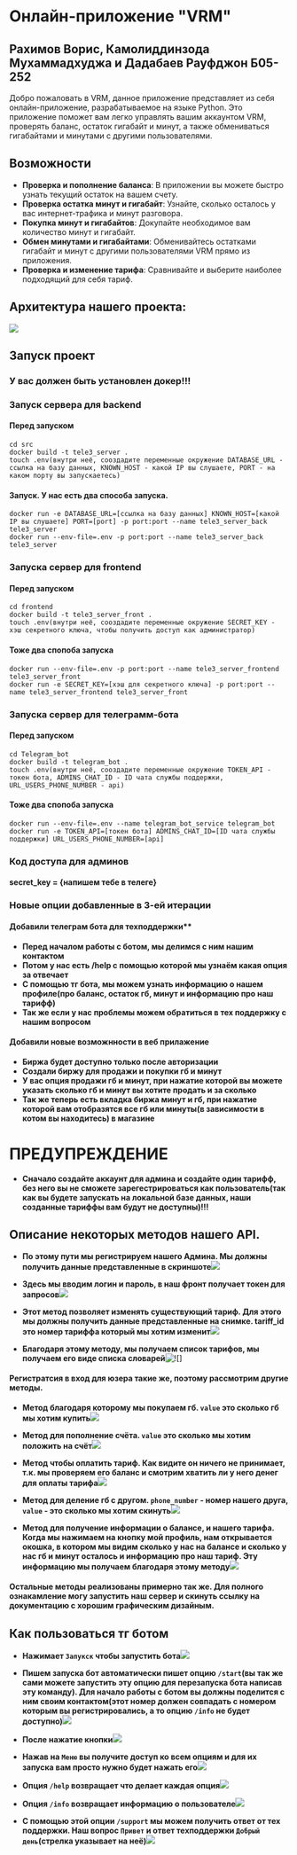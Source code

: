 # Онлайн-приложение "VRM"
## Рахимов Ворис, Камолиддинзода Мухаммадхуджа и Дадабаев Рауфджон Б05-252
Добро пожаловать в VRM, данное приложение представляет из себя онлайн-приложение, разрабатываемое на языке Python.
Это приложение поможет вам легко управлять вашим аккаунтом VRM, проверять баланс, остаток гигабайт и минут, а также обмениваться гигабайтами и минутами с другими пользователями.
## Возможности
- **Проверка и пополнение баланса**: В приложении вы можете быстро узнать текущий остаток на вашем счету.
- **Проверка остатка минут и гигабайт**: Узнайте, сколько осталось у вас интернет-трафика и минут разговора.
- **Покупка минут и гигабайтов**: Докупайте необходимое вам количество минут и гигабайт.
- **Обмен минутами и гигабайтами**: Обменивайтесь остатками гигабайт и минут с другими пользователями VRM прямо из приложения.
- **Проверка и изменение тарифа**: Сравнивайте и выберите наиболее подходящий для себя тариф.

## Архитектура нашего проекта:

![](UML-diagram-latest.png)

## Запуск проект
### У вас должен быть установлен докер!!!
### Запуск сервера для backend 
#### Перед запуском
    cd src
    docker build -t tele3_server .
    touch .env(внутри неё, сооздадите переменные окружение DATABASE_URL - ссылка на базу данных, KNOWN_HOST - какой IP вы слушаете, PORT - на каком порту вы запускаетесь)
#### Запуск. У нас есть два способа запуска.
    docker run -e DATABASE_URL=[ссылка на базу данных] KNOWN_HOST=[какой IP вы слушаете] PORT=[port] -p port:port --name tele3_server_back tele3_server
    docker run --env-file=.env -p port:port --name tele3_server_back tele3_server 
    
### Запуска сервер для frontend
#### Перед запуском
    cd frontend
    docker build -t tele3_server_front .
    touch .env(внутри неё, сооздадите переменные окружение SECRET_KEY - хэш секретного ключа, чтобы получить доступ как администратор)
#### Тоже два спопоба запуска
    docker run --env-file=.env -p port:port --name tele3_server_frontend tele3_server_front
    docker run -e SECRET_KEY=[хэш для секретного ключа] -p port:port --name tele3_server_frontend tele3_server_front



### Запуска сервер для телеграмм-бота
#### Перед запуском
    cd Telegram_bot
    docker build -t telegram_bot .
    touch .env(внутри неё, сооздадите переменные окружение TOKEN_API - токен бота, ADMINS_CHAT_ID - ID чата службы поддержки, URL_USERS_PHONE_NUMBER - api)
#### Тоже два спопоба запуска
    docker run --env-file=.env --name telegram_bot_service telegram_bot
    docker run -e TOKEN_API=[токен бота] ADMINS_CHAT_ID=[ID чата службы поддержки] URL_USERS_PHONE_NUMBER=[api]








    

### Код доступа для админов
#### secret_key = {напишем тебе в телеге}

### Новые опции добавленные в 3-ей итерации

#### Добавили телеграм бота для техподдержки**
- **Перед началом работы с ботом, мы делимся с ним нашим контактом**
- **Потом у нас есть /help с помощью которой мы узнаём какая опция за отвечает**
- **С помощью тг бота, мы можем узнать информацию о нашем профиле(про баланс, остаток гб, минут и информацию про наш тарифф)**
- **Так же если у нас проблемы можем обратиться в тех поддержку с нашим вопросом**

#### Добавили новые возможнности в веб прилажение
- **Биржа будет доступно только после авторизации**
- **Создали биржу для продажи и покупки гб и минут**
- **У вас опция продажи гб и минут, при нажатие которой вы можете указать сколько гб  и минут вы хотите продать и за сколько** 
- **Так же теперь есть вкладка биржа минут и гб, при нажатие которой вам отобразятся все гб или минуты(в зависимости в котом вы находитесь) в магазине**


# ПРЕДУПРЕЖДЕНИЕ
- **Сначало создайте аккаунт для админа и создайте один тарифф, без него вы не сможете зарегестрироваться как пользователь(так как вы будете запускать на локальной базе данных, наши созданные тариффы вам будут не доступны)!!!**

## Описание некоторых методов нашего API.

- **По этому пути мы регистрируем нашего Админа. Мы должны получить данные представленные в скриншоте**![](screenshots/admin_register.png)


- **Здесь мы вводим логин и пароль, в наш фронт получает токен для запросов**![](screenshots/admin_login.png)


- **Этот метод позволяет изменять существующий тариф. Для этого мы должны получить данные представленные на снимке. tariff_id это номер тариффа который мы хотим изменит**![](screenshots/admin_edit_tariff.png)


- **Благодаря этому методу, мы получаем список тарифов, мы получаем его виде списка словарей**![![]](screenshots/admin_get_list_of_tariff.png)

#### Регистратсия в вход для юзера такие же, поэтому рассмотрим другие методы.

- **Метод благодаря которому мы покупаем гб. `value` это сколько гб мы хотим купить**![](screenshots/user_buy_gb.png)


- **Метод для пополнение счёта. `value` это сколько мы хотим положить на счёт**![](screenshots/user_deposit.png)


- **Метод чтобы оплатить тариф. Как видите он ничего не принимает, т.к. мы проверяем его баланс и смотрим хватить ли у него денег для оплаты тарифа**![](screenshots/user_pay_tariff.png)


- **Метод для деление гб с другом. `phone_number` - номер нашего друга, `value` - это сколько мы хотим скинуть**![](screenshots/user_share_gb.png)


- **Метод для получение информации о балансе, и нашего тарифа. Когда мы нажимаем на кнопку мой профиль, нам открывается окошка, в котором мы видим сколько у нас на балансе и сколько у нас гб и минут осталось и информацию про наш тариф. Эту информацию мы получаем благодаря этому методу**![](screenshots/users_data.png)


#### Остальные методы реализованы примерно так же. Для полного ознакамление могу запустить наш сервер и скинуть ссылку на документацию с хорошим графическим дизайным.

## Как пользоваться тг ботом

- **Нажимает `Запукск` чтобы запустить бота**![](screenshots/Запуск_бота.jpg)

- **Пишем запуска бот автоматически пишет опцию `/start`(вы так же сами можете запустить эту опцию для перезапуска бота написав эту команду). Для начало работы с ботом вы должны поделится с ним своим контактом(этот номер должен совпадать с номером которым вы регистрировались, а то опцию `/info` не будет доступно)**![](screenshots/start.jpg)

- **После нажатие кнопки**![](screenshots/after_start.jpg)

- **Нажав на `Меню` вы получите доступ ко всем опциям и для  их запуска вам просто нужно будет нажать его**![](screenshots/menu.jpg)

- **Опция `/help` возвращает что делает каждая опция**![](screenshots/help.jpg)

- **Опция `/info` возвращает информацию о пользователе**![](screenshots/info.jpg)

- **С помощью этой опции `/support` мы можем получить ответ от тех поддержки. Наш вопрос `Привет` и ответ техподдержки `Добрый день`(стрелка указывает на неё)**![](screenshots/support.jpg)






